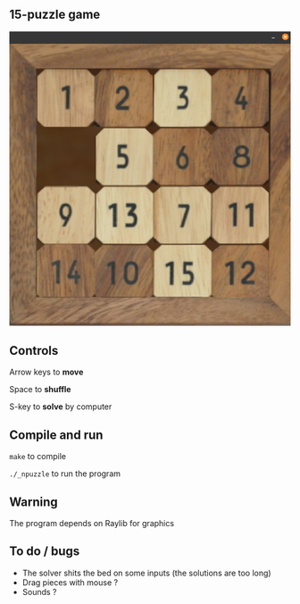 ## 15-puzzle game

![Alt text](/ass/ui.jpg?raw=true "UI")

## Controls
Arrow keys to **move**

Space to **shuffle**

S-key to **solve** by computer

## Compile and run
`make` to compile

`./_npuzzle` to run the program

## Warning

The program depends on Raylib for graphics

## To do / bugs
- The solver shits the bed on some inputs (the solutions are too long)
- Drag pieces with mouse ?
- Sounds ?